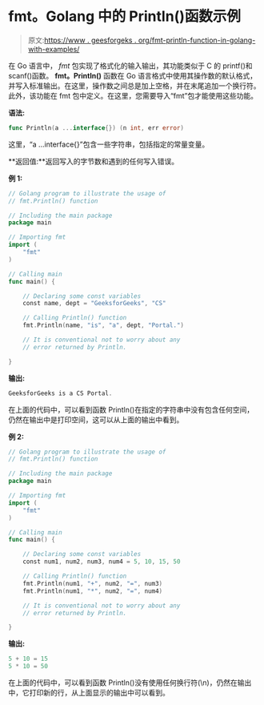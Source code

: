 # fmt。Golang 中的 Println()函数示例

> 原文:[https://www . geesforgeks . org/fmt-println-function-in-golang-with-examples/](https://www.geeksforgeeks.org/fmt-println-function-in-golang-with-examples/)

在 Go 语言中， *fmt* 包实现了格式化的输入输出，其功能类似于 C 的 printf()和 scanf()函数。 **fmt。Println()** 函数在 Go 语言格式中使用其操作数的默认格式，并写入标准输出。在这里，操作数之间总是加上空格，并在末尾追加一个换行符。此外，该功能在 fmt 包中定义。在这里，您需要导入“fmt”包才能使用这些功能。

**语法:**

```go
func Println(a ...interface{}) (n int, err error)

```

这里，“a …interface{}”包含一些字符串，包括指定的常量变量。

**返回值:**返回写入的字节数和遇到的任何写入错误。

**例 1:**

```go
// Golang program to illustrate the usage of
// fmt.Println() function

// Including the main package
package main

// Importing fmt
import (
    "fmt"
)

// Calling main
func main() {

    // Declaring some const variables
    const name, dept = "GeeksforGeeks", "CS"

    // Calling Println() function
    fmt.Println(name, "is", "a", dept, "Portal.")

    // It is conventional not to worry about any
    // error returned by Println.

}
```

**输出:**

```go
GeeksforGeeks is a CS Portal.

```

在上面的代码中，可以看到函数 Println()在指定的字符串中没有包含任何空间，仍然在输出中是打印空间，这可以从上面的输出中看到。

**例 2:**

```go
// Golang program to illustrate the usage of
// fmt.Println() function

// Including the main package
package main

// Importing fmt
import (
    "fmt"
)

// Calling main
func main() {

    // Declaring some const variables
    const num1, num2, num3, num4 = 5, 10, 15, 50

    // Calling Println() function
    fmt.Println(num1, "+", num2, "=", num3)
    fmt.Println(num1, "*", num2, "=", num4)

    // It is conventional not to worry about any
    // error returned by Println.

}
```

**输出:**

```go
5 + 10 = 15
5 * 10 = 50

```

在上面的代码中，可以看到函数 Println()没有使用任何换行符(\n)，仍然在输出中，它打印新的行，从上面显示的输出中可以看到。